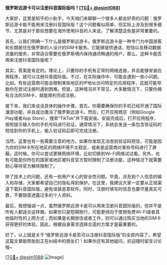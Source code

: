 **俄罗斯远游卡可以注册抖音国际版吗？[[TG💪+ @esim1088](https://t.me/s/esim1088)]**

大家好，这里是知乎的小助手，今天咱们来聊聊一个很多人都会好奇的问题：俄罗斯远游卡能不能用来注册抖音国际版？这个问题看似简单，但实际上涉及到很多细节，尤其是对于那些想要在海外使用抖音的人来说，了解清楚这些是非常重要的。

首先，让我们明确一下什么是俄罗斯远游卡。俄罗斯远游卡是一种专门为中国游客和长期居住在俄罗斯的人设计的SIM卡服务。它能够提供通话、短信以及移动数据流量的服务，非常适合需要在俄罗斯境内保持通讯畅通的用户。那么，这种卡能否用来注册抖音国际版呢？

其实，答案是肯定的。理论上，只要你的手机有正常的网络连接，并且能够安装应用程序，就可以注册抖音国际版。不过，在实际操作中，可能会遇到一些小问题。比如，有些运营商可能会限制某些地区的IP地址访问特定的应用程序，这就可能导致你在尝试注册时遇到困难。但是，这种情况并不常见，大多数情况下，只要你拥有合法的SIM卡，就能顺利完成注册。

接下来，我们来谈谈具体的操作步骤。首先，你需要确保你的手机已经开通了国际漫游功能，并且成功激活了俄罗斯远游卡。然后，打开应用商店（例如Google Play或者App Store），搜索“TikTok”并下载安装。安装完成后，打开应用程序，按照提示输入你的手机号码进行验证。通常情况下，系统会发送一条包含验证码的短信到你的手机上，输入验证码后即可完成注册。

当然，这里也有一些需要注意的地方。如果你发现无法收到验证码短信，可能是因为你的SIM卡所在地区的网络环境不太稳定，或者是运营商对某些号码进行了屏蔽。这时候，你可以尝试更换网络环境，比如切换到Wi-Fi网络试试看。另外，也有可能是你所在的国家或地区被抖音官方暂时限制了注册功能，这种情况下就需要耐心等待官方解除限制了。

除了技术上的问题，还有一些用户关心的安全性问题。毕竟，涉及到个人信息的输入和存储，大家都希望自己的隐私得到保护。在这里，我建议大家一定要从正规渠道下载抖音国际版，避免误装恶意软件。同时，注册时填写的信息也要尽量真实可靠，不要随意透露过多的个人资料。

最后，我想强调一点，虽然俄罗斯远游卡是可以用来注册抖音国际版的，但并不是所有人都适合这样做。如果你只是短期旅行，可能更倾向于使用免费Wi-Fi或者其他临时性的上网方式；而如果是长期居住或者工作，则可以通过购买当地的SIM卡获得更好的体验。因此，根据自身需求选择合适的方案才是最重要的。

好了，以上就是关于“俄罗斯远游卡是否可以注册抖音国际版”的全部内容了。希望这篇文章能帮助到正在纠结中的朋友们！如果你还有其他疑问，欢迎随时留言讨论哦~

[[TG💪+ @esim1088](https://t.me/s/esim1088) ![Image](https://i.postimg.cc/4NQfJmqS/Snipaste-2025-05-13-00-14-12.png)]